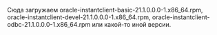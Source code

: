Сюда загружаем oracle-instantclient-basic-21.1.0.0.0-1.x86_64.rpm, oracle-instantclient-devel-21.1.0.0.0-1.x86_64.rpm, oracle-instantclient-odbc-21.1.0.0.0-1.x86_64.rpm или какой-то иной версии.
